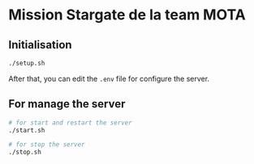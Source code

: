 # Mission Stargate de la team MOTA

## Initialisation

```bash
./setup.sh
```

After that, you can edit the `.env` file for configure the server.

## For manage the server

```bash
# for start and restart the server
./start.sh

# for stop the server
./stop.sh
```
